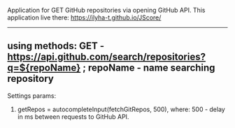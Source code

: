 Application for GET GitHub repositories via opening GitHub API.
This application live there: https://ilyha-t.github.io/JScore/

-----------------------------------
using methods:
GET - https://api.github.com/search/repositories?q=${repoName} ; repoName - name searching repository
-----------------------------------

Settings params:
1) getRepos = autocompleteInput(fetchGitRepos, 500), where: 500 - delay in ms between requests to GitHub API.
